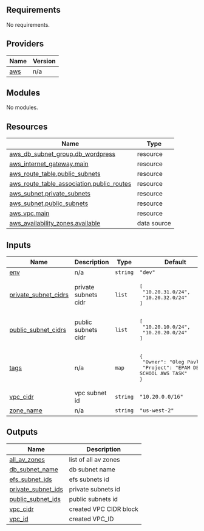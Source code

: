 <!-- BEGIN_TF_DOCS -->
## Requirements

No requirements.

## Providers

| Name | Version |
|------|---------|
| <a name="provider_aws"></a> [aws](#provider\_aws) | n/a |

## Modules

No modules.

## Resources

| Name | Type |
|------|------|
| [aws_db_subnet_group.db_wordpress](https://registry.terraform.io/providers/hashicorp/aws/latest/docs/resources/db_subnet_group) | resource |
| [aws_internet_gateway.main](https://registry.terraform.io/providers/hashicorp/aws/latest/docs/resources/internet_gateway) | resource |
| [aws_route_table.public_subnets](https://registry.terraform.io/providers/hashicorp/aws/latest/docs/resources/route_table) | resource |
| [aws_route_table_association.public_routes](https://registry.terraform.io/providers/hashicorp/aws/latest/docs/resources/route_table_association) | resource |
| [aws_subnet.private_subnets](https://registry.terraform.io/providers/hashicorp/aws/latest/docs/resources/subnet) | resource |
| [aws_subnet.public_subnets](https://registry.terraform.io/providers/hashicorp/aws/latest/docs/resources/subnet) | resource |
| [aws_vpc.main](https://registry.terraform.io/providers/hashicorp/aws/latest/docs/resources/vpc) | resource |
| [aws_availability_zones.available](https://registry.terraform.io/providers/hashicorp/aws/latest/docs/data-sources/availability_zones) | data source |

## Inputs

| Name | Description | Type | Default | Required |
|------|-------------|------|---------|:--------:|
| <a name="input_env"></a> [env](#input\_env) | n/a | `string` | `"dev"` | no |
| <a name="input_private_subnet_cidrs"></a> [private\_subnet\_cidrs](#input\_private\_subnet\_cidrs) | private subnets cidr | `list` | <pre>[<br>  "10.20.31.0/24",<br>  "10.20.32.0/24"<br>]</pre> | no |
| <a name="input_public_subnet_cidrs"></a> [public\_subnet\_cidrs](#input\_public\_subnet\_cidrs) | public subnets cidr | `list` | <pre>[<br>  "10.20.10.0/24",<br>  "10.20.20.0/24"<br>]</pre> | no |
| <a name="input_tags"></a> [tags](#input\_tags) | n/a | `map` | <pre>{<br>  "Owner": "Oleg Pavlov",<br>  "Project": "EPAM DEVOPS SCHOOL AWS TASK"<br>}</pre> | no |
| <a name="input_vpc_cidr"></a> [vpc\_cidr](#input\_vpc\_cidr) | vpc subnet id | `string` | `"10.20.0.0/16"` | no |
| <a name="input_zone_name"></a> [zone\_name](#input\_zone\_name) | n/a | `string` | `"us-west-2"` | no |

## Outputs

| Name | Description |
|------|-------------|
| <a name="output_all_av_zones"></a> [all\_av\_zones](#output\_all\_av\_zones) | list of all av zones |
| <a name="output_db_subnet_name"></a> [db\_subnet\_name](#output\_db\_subnet\_name) | db subnet name |
| <a name="output_efs_subnet_ids"></a> [efs\_subnet\_ids](#output\_efs\_subnet\_ids) | efs subnets id |
| <a name="output_private_subnet_ids"></a> [private\_subnet\_ids](#output\_private\_subnet\_ids) | private subnets id |
| <a name="output_public_subnet_ids"></a> [public\_subnet\_ids](#output\_public\_subnet\_ids) | public subnets id |
| <a name="output_vpc_cidr"></a> [vpc\_cidr](#output\_vpc\_cidr) | created VPC CIDR block |
| <a name="output_vpc_id"></a> [vpc\_id](#output\_vpc\_id) | created VPC\_ID |
<!-- END_TF_DOCS -->